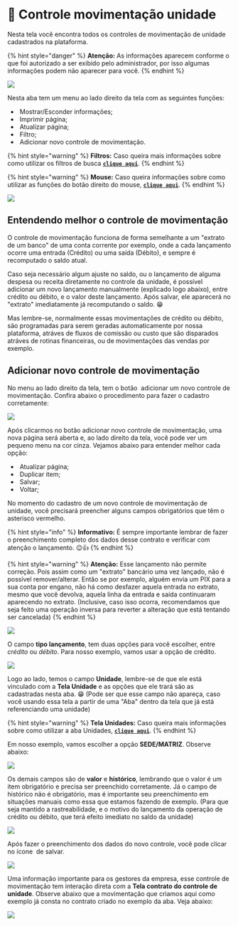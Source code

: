 # 🔂 Controle movimentação unidade

Nesta tela você encontra todos os controles de movimentação de unidade cadastrados na plataforma.  

{% hint style="danger" %}
**Atenção:** As informações aparecem conforme o que foi autorizado a ser exibido pelo administrador, por isso algumas informações podem não aparecer para você.
{% endhint %}

![](/erp-v2/assets/funcionalidades/controle_unidades/aba_ctrl_movimentacao.gif)

Nesta aba tem um menu ao lado direito da tela com as seguintes funções:

- <img src="/erp-v2/assets/icon_exibir.png" alt="" data-size="line"> Mostrar/Esconder informações;
- <img src="/erp-v2/assets/icon_imprimir.png" alt="" data-size="line"> Imprimir página;
- <img src="/erp-v2/assets/icon_atualizar.png" alt="" data-size="line"> Atualizar página;
- <img src="/erp-v2/assets/icon_filtro.png" alt="" data-size="line"> Filtro;
- <img src="/erp-v2/assets/icon_add.png" alt="" data-size="line"> Adicionar novo controle de movimentação.

{% hint style="warning" %}
**Filtros:** Caso queira mais informações sobre como utilizar os filtros de busca [**`clique aqui`**](/erp-v2/primeiro_acesso/filtros.md).
{% endhint %}

{% hint style="warning" %}
**Mouse:** Caso queira informações sobre como utilizar as funções do botão direito do mouse, [**`clique aqui`**](https://docs.gestao.plus/erp-v2/primeiro_acesso/atalhos_internos#menu-botao-direito-do-mouse).
{% endhint %}

![](/erp-v2/assets/funcionalidades/controle_unidades/aba_ctrl_movimentacao_menu.png)

## Entendendo melhor o controle de movimentação

O controle de movimentação funciona de forma semelhante a um "extrato de um banco" de uma conta corrente por exemplo, onde a cada lançamento ocorre uma entrada (Crédito) ou uma saída (Débito), e sempre é recomputado o saldo atual.

Caso seja necessário algum ajuste no saldo, ou o lançamento de alguma despesa ou receita diretamente no controle da unidade, é possível adicionar um novo lançamento manualmente (explicado logo abaixo), entre crédito ou débito, e o valor deste lançamento. Após salvar, ele aparecerá no "extrato" imediatamente já recomputando o saldo. 😁

Mas lembre-se, normalmente essas movimentações de crédito ou débito, são programadas para serem geradas automaticamente por nossa plataforma, atráves de fluxos de comissão ou custo que são disparados atráves de rotinas financeiras, ou de movimentações das vendas por exemplo.

## Adicionar novo controle de movimentação

No menu ao lado direito da tela, tem o botão <img src="/erp-v2/assets/icon_add.png" alt="" data-size="line"> adicionar um novo controle de movimentação. Confira abaixo o procedimento para fazer o cadastro corretamente:

![](/erp-v2/assets/funcionalidades/controle_unidades/aba_ctrl_movimentacao_add.png)

Após clicarmos no botão adicionar novo controle de movimentação, uma nova página será aberta e, ao lado direito da tela, você pode ver um pequeno menu na cor cinza. Vejamos abaixo para entender melhor cada opção:

- <img src="/erp-v2/assets/icon_atualizar.png" alt="" data-size="line"> Atualizar página;   
- <img src="/erp-v2/assets/icon_duplicar.png" alt="" data-size="line"> Duplicar item;
- <img src="/erp-v2/assets/icon_salvar.png" alt="" data-size="line"> Salvar;
- <img src="/erp-v2/assets/icon_voltar.png" alt="" data-size="line"> Voltar;

No momento do cadastro de um novo controle de movimentação de unidade, você precisará preencher alguns campos obrigatórios que têm o asterisco vermelho. 

{% hint style="info" %}
**Informativo:** É sempre importante lembrar de fazer o preenchimento completo dos dados desse contrato e verificar com atenção o lançamento. 😉👍
{% endhint %}

{% hint style="warning" %}
**Atenção:** Esse lançamento não permite correção. Pois assim como um "extrato" bancário uma vez lançado, não é possível remover/alterar. Então se por exemplo, alguém envia um PIX para a sua conta por engano, não há como desfazer aquela entrada no extrato, mesmo que você devolva, aquela linha da entrada e saída continuaram aparecendo no extrato. (Inclusive, caso isso ocorra, recomendamos que seja feito uma operação inversa para reverter a alteração que está tentando ser cancelada)
{% endhint %}

![](/erp-v2/assets/funcionalidades/controle_unidades/aba_ctrl_movimentacao_add_controle.png)

O campo **tipo lançamento**, tem duas opções para você escolher, entre *crédito* ou *débito*. Para nosso exemplo, vamos usar a opção de crédito.

![](/erp-v2/assets/funcionalidades/controle_unidades/aba_ctrl_movimentacao_add_campo_lancamento.png)

Logo ao lado, temos o campo **Unidade**, lembre-se de que ele está vinculado com a **Tela Unidade** e as opções que ele trará são as cadastradas nesta aba. 😁 (Pode ser que esse campo não apareça, caso você usando essa tela a partir de uma "Aba" dentro da tela que já está referenciando uma unidade)

{% hint style="warning" %}
**Tela Unidades:** Caso queira mais informações sobre como utilizar a aba Unidades, [**`clique aqui`**](/erp-v2/funcionalidades/unidades_locais_estoque/unidades_lojas.md).
{% endhint %}

Em nosso exemplo, vamos escolher a opção **SEDE/MATRIZ**. Observe abaixo:

![](/erp-v2/assets/funcionalidades/controle_unidades/aba_contrato_add_campo_unidade.gif)

Os demais campos são de **valor** e **histórico**, lembrando que o valor é um item obrigatório e precisa ser preenchido corretamente. Já o campo de histórico não é obrigatório, mas é importante seu preenchimento em situações manuais como essa que estamos fazendo de exemplo. (Para que seja mantido a rastreabilidade, e o motivo do lançamento da operação de crédito ou débito, que terá efeito imediato no saldo da unidade)

![](/erp-v2/assets/funcionalidades/controle_unidades/aba_contrato_add_campo_valor_historico.png)

Após fazer o preenchimento dos dados do novo controle, você pode clicar no ícone <img src="/erp-v2/assets/icon_salvar.png" alt="" data-size="line"> de salvar.

![](/erp-v2/assets/funcionalidades/controle_unidades/aba_contrato_add_salvar.gif)

Uma informação importante para os gestores da empresa, esse controle de movimentação tem interação direta com a **Tela  contrato do controle de unidade**. Observe abaixo que a movimentação que criamos aqui como exemplo já consta no contrato criado no exemplo da aba. Veja abaixo:

![](/erp-v2/assets/funcionalidades/controle_unidades/aba_contrato_aba_movimentacao.gif)

<br>

<br>